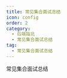 ```yaml
---
title: 常见集合面试总结
icon: config
order: 2
category:
  - 后端指北
  - 常见集合面试总结
tag:
  - 常见集合面试总结
---
```


常见集合面试总结